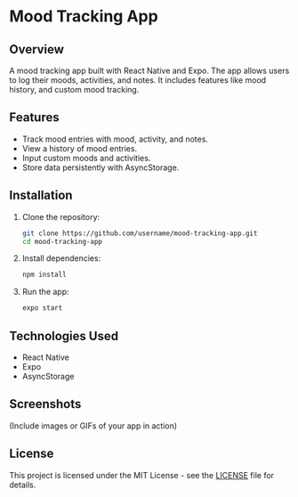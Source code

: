 # Mood Tracking App

## Overview
A mood tracking app built with React Native and Expo. The app allows users to log their moods, activities, and notes. It includes features like mood history, and custom mood tracking.

## Features
- Track mood entries with mood, activity, and notes.
- View a history of mood entries.
- Input custom moods and activities.
- Store data persistently with AsyncStorage.

## Installation
1. Clone the repository:

    ```bash
    git clone https://github.com/username/mood-tracking-app.git
    cd mood-tracking-app
    ```

2. Install dependencies:

    ```bash
    npm install
    ```

3. Run the app:

    ```bash
    expo start
    ```

## Technologies Used
- React Native
- Expo
- AsyncStorage

## Screenshots
(Include images or GIFs of your app in action)

## License
This project is licensed under the MIT License - see the [LICENSE](LICENSE) file for details.
